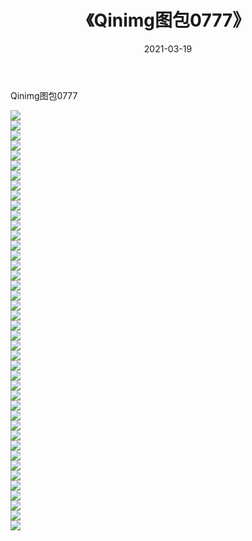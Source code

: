 ﻿---
layout: post
title:  《Qinimg图包0777》
date:   2021-03-19
img: http://imgx.orgx.ga/Qinimg图包/Qinimg图包0777/000.jpg
categories: [美女, 清纯, 唯美]
---

Qinimg图包0777

 ![](http://imgx.orgx.ga/Qinimg图包/Qinimg图包0777/001.jpg) <br>![](http://imgx.orgx.ga/Qinimg图包/Qinimg图包0777/002.jpg) <br>![](http://imgx.orgx.ga/Qinimg图包/Qinimg图包0777/003.jpg) <br>![](http://imgx.orgx.ga/Qinimg图包/Qinimg图包0777/004.jpg) <br>![](http://imgx.orgx.ga/Qinimg图包/Qinimg图包0777/005.jpg) <br>![](http://imgx.orgx.ga/Qinimg图包/Qinimg图包0777/006.jpg) <br>![](http://imgx.orgx.ga/Qinimg图包/Qinimg图包0777/007.jpg) <br>![](http://imgx.orgx.ga/Qinimg图包/Qinimg图包0777/008.jpg) <br>![](http://imgx.orgx.ga/Qinimg图包/Qinimg图包0777/009.jpg) <br>![](http://imgx.orgx.ga/Qinimg图包/Qinimg图包0777/010.jpg) <br>![](http://imgx.orgx.ga/Qinimg图包/Qinimg图包0777/011.jpg) <br>![](http://imgx.orgx.ga/Qinimg图包/Qinimg图包0777/012.jpg) <br>![](http://imgx.orgx.ga/Qinimg图包/Qinimg图包0777/013.jpg) <br>![](http://imgx.orgx.ga/Qinimg图包/Qinimg图包0777/014.jpg) <br>![](http://imgx.orgx.ga/Qinimg图包/Qinimg图包0777/015.jpg) <br>![](http://imgx.orgx.ga/Qinimg图包/Qinimg图包0777/016.jpg) <br>![](http://imgx.orgx.ga/Qinimg图包/Qinimg图包0777/017.jpg) <br>![](http://imgx.orgx.ga/Qinimg图包/Qinimg图包0777/018.jpg) <br>![](http://imgx.orgx.ga/Qinimg图包/Qinimg图包0777/019.jpg) <br>![](http://imgx.orgx.ga/Qinimg图包/Qinimg图包0777/020.jpg) <br>![](http://imgx.orgx.ga/Qinimg图包/Qinimg图包0777/021.jpg) <br>![](http://imgx.orgx.ga/Qinimg图包/Qinimg图包0777/022.jpg) <br>![](http://imgx.orgx.ga/Qinimg图包/Qinimg图包0777/023.jpg) <br>![](http://imgx.orgx.ga/Qinimg图包/Qinimg图包0777/024.jpg) <br>![](http://imgx.orgx.ga/Qinimg图包/Qinimg图包0777/025.jpg) <br>![](http://imgx.orgx.ga/Qinimg图包/Qinimg图包0777/026.jpg) <br>![](http://imgx.orgx.ga/Qinimg图包/Qinimg图包0777/027.jpg) <br>![](http://imgx.orgx.ga/Qinimg图包/Qinimg图包0777/028.jpg) <br>![](http://imgx.orgx.ga/Qinimg图包/Qinimg图包0777/029.jpg) <br>![](http://imgx.orgx.ga/Qinimg图包/Qinimg图包0777/030.jpg) <br>![](http://imgx.orgx.ga/Qinimg图包/Qinimg图包0777/031.jpg) <br>![](http://imgx.orgx.ga/Qinimg图包/Qinimg图包0777/032.jpg) <br>![](http://imgx.orgx.ga/Qinimg图包/Qinimg图包0777/033.jpg) <br>![](http://imgx.orgx.ga/Qinimg图包/Qinimg图包0777/034.jpg) <br>![](http://imgx.orgx.ga/Qinimg图包/Qinimg图包0777/035.jpg) <br>![](http://imgx.orgx.ga/Qinimg图包/Qinimg图包0777/036.jpg) <br>![](http://imgx.orgx.ga/Qinimg图包/Qinimg图包0777/037.jpg) <br>![](http://imgx.orgx.ga/Qinimg图包/Qinimg图包0777/038.jpg) <br>![](http://imgx.orgx.ga/Qinimg图包/Qinimg图包0777/039.jpg) <br>![](http://imgx.orgx.ga/Qinimg图包/Qinimg图包0777/040.jpg) <br>![](http://imgx.orgx.ga/Qinimg图包/Qinimg图包0777/041.jpg) <br>![](http://imgx.orgx.ga/Qinimg图包/Qinimg图包0777/042.jpg) <br>